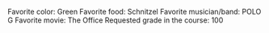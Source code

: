 Favorite color: Green
Favorite food: Schnitzel
Favorite musician/band: POLO G
Favorite movie: The Office
Requested grade in the course: 100

